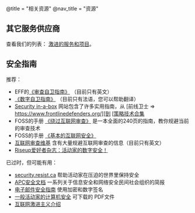 @title = "相关资源"
@nav_title = "资源"

## 其它服务供应商

查看我们的列表： [激进的服务和项目](radical-servers)。

## 安全指南

推荐：

* EFF的[《审查自卫指南》](https://ssd.eff.org/) （目前只有英文）
* [《数字自卫指南》](https://guide.boum.org/) （目前只有法语，您可以帮助翻译）
* [Security in-a-box](https://security.ngoinabox.org/) 网站包含了许多实用指南，从 [前线卫士 => https://www.frontlinedefenders.org/]]到 [[策略技术合集](https://www.tacticaltech.org/)
* FOSS的手册 [《绕过互联网审查》](http://booki.flossmanuals.net/bypassing-censorship/) 是一本全面的240页的指南，教你规避当前的审查技术
* FOSS的手册 [《基本的互联网安全》](http://write.flossmanuals.net/basic-internet-security/)
* [互联网审查维基](https://en.cship.org/wiki) 含有大量规避互联网审查的信息（目前只有英文）
* [Riseup爱好者杂志：活动家的数字安全！](https://web.archive.org/web/20160306044630/https://zine.riseup.net/)

已过时，但可能有用：

* [security.resist.ca](http://security.resist.ca) 帮助活动家在压迫的世界里保持安全
* [APC安全文档](http://secdocs.net/manual/lp-sec/) 一系列关于信息安全和网络安全民间社会组织的简报
* [电子邮件安全指南](http://www.activist.ca/guide/encrypt.html) 使用加密和数字签名
* [一般活动家的计算机安全](http://lists.madimc.org/~infoshop/PDF/compsecurity.pdf) 可下载的 PDF文件
* [互联网激进主义介绍](https://www.backspace.com/action/)
